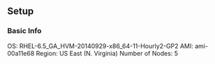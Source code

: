 ## Setup

### Basic Info

OS:  				RHEL-6.5_GA_HVM-20140929-x86_64-11-Hourly2-GP2
AMI: 				ami-00a11e68
Region: 			US East (N. Virginia)
Number of Nodes: 	5





